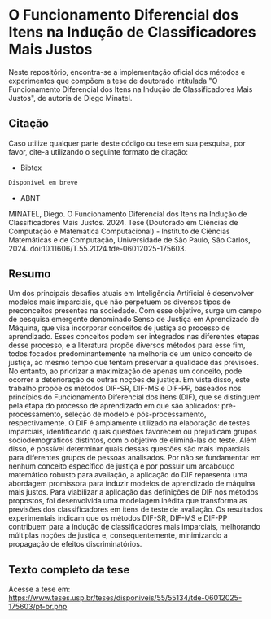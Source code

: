 # O Funcionamento Diferencial dos Itens na Indução de Classificadores Mais Justos
Neste repositório, encontra-se a implementação oficial dos métodos e experimentos que compõem a tese de doutorado intitulada "O Funcionamento Diferencial dos Itens na Indução de Classificadores Mais Justos", de autoria de Diego Minatel.

## Citação
Caso utilize qualquer parte deste código ou tese em sua pesquisa, por favor, cite-a utilizando o seguinte formato de citação:

- Bibtex

```latex
Disponível em breve
```

- ABNT

MINATEL, Diego. O Funcionamento Diferencial dos Itens na Indução de Classificadores Mais Justos. 2024. Tese (Doutorado em Ciências de Computação e Matemática Computacional) - Instituto de Ciências Matemáticas e de Computação, Universidade de São Paulo, São Carlos, 2024. doi:10.11606/T.55.2024.tde-06012025-175603. 

## Resumo
Um dos principais desafios atuais em Inteligência Artificial é desenvolver modelos mais imparciais, que não perpetuem os diversos tipos de preconceitos presentes na sociedade. Com esse objetivo, surge um campo de pesquisa emergente denominado Senso de Justiça em Aprendizado de Máquina, que visa incorporar conceitos de justiça ao processo de aprendizado. Esses conceitos podem ser integrados nas diferentes etapas desse processo, e a literatura propõe diversos métodos para esse fim, todos focados predominantemente na melhoria de um único conceito de justiça, ao mesmo tempo que tentam preservar a qualidade das previsões. No entanto, ao priorizar a maximização de apenas um conceito, pode ocorrer a deterioração de outras noções de justiça. Em vista disso, este trabalho propõe os métodos DIF-SR, DIF-MS e DIF-PP, baseados nos princípios do Funcionamento Diferencial dos Itens (DIF), que se distinguem pela etapa do processo de aprendizado em que são aplicados: pré-processamento, seleção de modelo e pós-processamento, respectivamente. O DIF é amplamente utilizado na elaboração de testes imparciais, identificando quais questões favorecem ou prejudicam grupos sociodemográficos distintos, com o objetivo de eliminá-las do teste. Além disso, é possível determinar quais dessas questões são mais imparciais para diferentes grupos de pessoas analisados. Por não se fundamentar em nenhum conceito específico de justiça e por possuir um arcabouço matemático robusto para avaliação, a aplicação do DIF representa uma abordagem promissora para induzir modelos de aprendizado de máquina mais justos. Para viabilizar a aplicação das definições de DIF nos métodos propostos, foi desenvolvida uma modelagem inédita que transforma as previsões dos classificadores em itens de teste de avaliação. Os resultados experimentais indicam que os métodos DIF-SR, DIF-MS e DIF-PP contribuem para a indução de classificadores mais imparciais, melhorando múltiplas noções de justiça e, consequentemente, minimizando a propagação de efeitos discriminatórios.

## Texto completo da tese
Acesse a tese em: https://www.teses.usp.br/teses/disponiveis/55/55134/tde-06012025-175603/pt-br.php
